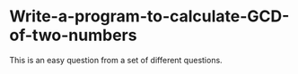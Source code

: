# Write-a-program-to-calculate-GCD-of-two-numbers
This is an easy question from a set of different questions.
